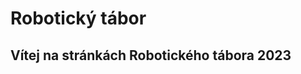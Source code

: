 # Robotický tábor

## Vítej na stránkách Robotického tábora 2023

<!-- <div align="center">
    <table>
        <tr>
            <td><a href="https://2022.robotickytabor.cz/roboSvit/"><img src="gadgets/roboSvit/assets/roboSvit-propag/photo/roboSvit-propag-04.png"></a></td>
            <td><a href="https://2022.robotickytabor.cz/hradla/"><img src="gadgets/hradla/photo/hradla-propag-00.png"></a></td>
            <td><a href="https://2022.robotickytabor.cz/electronicDie/"><img src="gadgets/electronicDie/assets/fancy/Electronic_dice-02.png"></a></td>
        </tr>
        <tr>
            <td style="text-align: center;"><a href="https://2022.robotickytabor.cz/roboSvit/">RoboSvit</a></td>
            <td style="text-align: center;"><a href="https://2022.robotickytabor.cz/hradla/">Hradla</a></td>
            <td style="text-align: center;"><a href="https://2022.robotickytabor.cz/electronicDie/">Hrací kostka</a></td>
        </tr>
        <tr>
            <td><a href="https://2022.robotickytabor.cz/solderingChallenge/"><img src="gadgets/solderingChallenge/assets/SMD_challenge_fancy.png"></a></td>
            <td><a href="https://2022.robotickytabor.cz/blackBox/"><img src="gadgets/blackBox/assets/blba_bedna.png"></a></td>
            <td><a href="https://2022.robotickytabor.cz/electron/"><img src="gadgets/electron/assets/electron-34.svg"></a></td>
        </tr>
        <tr>
            <td style="text-align: center;"><a href="https://2022.robotickytabor.cz/solderingChallenge/">Pájecí výzva</a></td>
            <td style="text-align: center;"><a href="https://2022.robotickytabor.cz/blackBox/">BlackBox</a></td>
            <td style="text-align: center;"><a href="https://2022.robotickytabor.cz/electron/">Electron</a></td>
        </tr>
        <tr>
            <td><a href="https://2022.robotickytabor.cz/beamBot/"><img src="gadgets/beamBot/assets/beambot.png"></a></td>
            <td><a href="https://2022.robotickytabor.cz/microbit/"><img src="gadgets/microbit/assets/microbit.png"></a></td>
            <td><a href="https://2022.robotickytabor.cz/microJuice/"><img src="gadgets/microJuice/assets/microjuice.png"></a></td>
        </tr>
        <tr>
            <td style="text-align: center;"><a href="https://2022.robotickytabor.cz/beamBot/">Beam bot</a></td>
            <td style="text-align: center;"><a href="https://2022.robotickytabor.cz/microbit/">MicroBit</a></td>
            <td style="text-align: center;"><a href="https://2022.robotickytabor.cz/microJuice/">MicroJuice</a></td>
        </tr>
        <tr>
            <td><a href="https://2022.robotickytabor.cz/microbit/"><img src="gadgets/microbit/assets/microbit.png"></a></td>
            <td><a href="https://2022.robotickytabor.cz/microJuice/"><img src="gadgets/microJuice/assets/microjuice.png"></a></td>
            <td></td>
        </tr>
        <tr>
            <td style="text-align: center;"><a href="https://2022.robotickytabor.cz/microbit/">MicroBit</a></td>
            <td style="text-align: center;"><a href="https://2022.robotickytabor.cz/microJuice/">MicroJuice</a></td>
            <td></td>
        </tr>
    </table>
</div> -->
